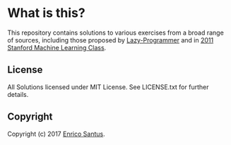 # What is this?

This repository contains solutions to various exercises from a broad range of sources, including those proposed by [Lazy-Programmer](https://www.udemy.com/user/lazy-programmer/) and in [2011 Stanford Machine Learning Class](http://www.ml-class.org).


## License

All Solutions licensed under MIT License. See LICENSE.txt for further details.


## Copyright

Copyright (c) 2017 [Enrico Santus](http://web.mit.edu/esantus/www/).
